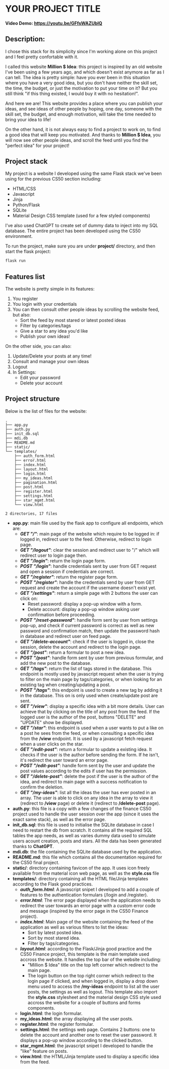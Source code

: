 # YOUR PROJECT TITLE
#### Video Demo:  https://youtu.be/GFfsWAZUblQ

## Description:
I chose this stack for its simplicity since I'm working alone on this project and I feel pretty confortable with it.

I called this website **Million $ Idea**: this project is inspired by an old website I've been using a few years ago, and which doesn't exist anymore as far as I can tell.
The idea is pretty simple: have you ever been in this situation where you have a very good idea, but you don't have neither the skill set, the time, the budget, or just the motivation to put your time on it? But you still think "if this thing existed, I would buy it with no hesitation!".

And here we are! This website provides a place where you can publish your ideas, and see ideas of other people by hoping, one day, someone with the skill set, the budget, and enough motivation, will take the time needed to bring your idea to life!

On the other hand, it is not always easy to find a project to work on, to find a good idea that will keep you motivated. And thanks to **Million $ Idea**, you will now see other people ideas, and scroll the feed until you find the "perfect idea" for your project!

## Project stack
My project is a website I developed using the same Flask stack we've been using for the previous CS50 section including:
- HTML/CSS
- Javascript
- Jinja
- Python/Flask
- SQLite
- Material Design CSS template (used for a few styled components)

I've also used ChatGPT to create set of dummy data to inject into my SQL database.
The entire project has been developed using the CS50 environment.

To run the project, make sure you are under **project/** directory, and then start the flask project:
```bash
flask run
```

## Features list
The website is pretty simple in its features:
1. You register
2. You login with your credentials
3. You can then consult other people ideas by scrolling the website feed, but also:
    - Sort the feed by most stared or latest posted ideas
    - Filter by categories/tags
    - Give a star to any idea you'd like
    - Publish your own ideas!

On the other side, you can also:
1. Update/Delete your posts at any time!
2. Consult and manage your own ideas
3. Logout
4. In Settings:
    - Edit your password
    - Delete your account

## Project structure
Below is the list of files for the website:
```
.
├── app.py
├── auth.py
├── init_db.sql
├── mdi.db
├── README.md
├── static/
└── templates/
    ├── auth_form.html
    ├── error.html
    ├── index.html
    ├── layout.html
    ├── login.html
    ├── my_ideas.html
    ├── pagination.html
    ├── post.html
    ├── register.html
    ├── settings.html
    ├── star_mgmt.html
    └── view.html

2 directories, 17 files
```

- **app.py**:  main file used by the flask app to configure all endpoints, which are:
    - ***GET "/"***: main page of the website which require to be logged in: if logged in, redirect user to the feed. Otherwise, redirect to login page.
    - ***GET "/logout"***: clear the session and redirect user to "/" which will redirect user to login page then.
    - ***GET "/login"***: return the login page form.
    - ***POST "/login"***: handle credentials sent by user from GET request and open a session if credentials are correct.
    - ***GET "/register"***: return the register page form.
    - ***POST "/register"***: handle the credentials send by user from GET request and create the account if the username doesn't exist yet.
    - ***GET "/settings"***: return a simple page with 2 buttons the user can click on:
        -  Reset password: display a pop-up window with a form.
        -  Delete account: display a pop-up window asking user confirmation before proceeding.
    - ***POST "/reset-password"***: handle form sent by user from settings pop-up, and check if current password is correct as well as new password and confirmation match, then update the password hash in database and redirect user on feed page.
    - ***GET "/delete-account"***: check if the user is logged in, close the session, delete the account and redirect to the login page.
    - ***GET "/post"***: return a formular to post a new idea.
    - ***POST "/post"***: handle form sent by user from previous formular, and add the new post to the database.
    - ***GET "/tags"***: return the list of tags stored in the database. This endpoint is mostly used by javascript request when the user is trying to filter on the main page by tags/categories, or when looking for an existing tag when creating/updating a post.
    - ***POST "/tags"***: this endpoint is used to create a new tag by adding it in the database. This on is only used when create/update post are sent.
    - ***GET "/view"***: display a specific idea with a bit more details. User can achieve that by clicking on the title of any post from the feed. If the logged user is the author of the post, buttons "DELETE" and "UPDATE" show be displayed.
    - ***GET "/star"***: this endpoint is used when a user wants to put a like on a post he sees from the feed, or when consulting a specific idea from the **/view** endpoint. It is used by a javascript fetch request when a user clicks on the star.
    - ***GET "/edit-post"***: return a formular to update a existing idea. It checks if the user is the author before sending the form. If he isn't, it's redirect the user toward an error page.
    - ***POST "/edit-post"***: handle form sent by the user and update the post values according to the edits if user has the permission.
    - ***GET "/delete-post"***: delete the post if the user is the author of the idea, and redirect to main page with a success notification to confirm the deletion.
    - ***GET "/my-ideas"***: list all the ideas the user has ever posted in an array. The user is able to click on any idea in the array to view it (redirect to **/view** page) or delete it (redirect to **/delete-post** page).
- **auth.py**: this file is a copy with a few changes of the finance CS50 project used to handle the user session over the app (since it uses the exact same stack), as well as the error page.
- **init_db.sql**: this file is used to initialise the SQLite database in case I need to restart the db from scratch. It contains all the required SQL tables the app needs, as well as varies dummy data used to simulate users acount creation, posts and stars. All the data has been generated thanks to **ChatGPT**.
- **mdi.db**: the file containing the SQLite database used by the application.
- **README.md**: this file which contains all the documentation required for the CS50 final project.
- **static/**: directory containing favicon of the app. It uses icon freely available from the material icon web page, as well as the **style.css** file
- **templates/**: directory containing all the HTML file/Jinja templates according to the Flask good practices.
    - ***auth_form.html***: A javascript snipet I developed to add a couple of features to the authentication formulars (/login and /register).
    - ***error.html***: The error page displayed when the application needs to redirect the user towards an error page with a custom error code and message (inspired by the error page in the CS50 Finance project).
    - ***index.html***: Main page of the website containing the feed of the application as well as various filters to list the ideas:
        - Sort by latest posted idea.
        - Sort by most stared idea.
        - Filter by tags/categories.
    - ***layout.html***: according to the Flask/Jinja good practice and the CS50 Finance project, this template is the main template used accross the website. It handles the top bar of the website including:
        - "Million $ Idea" title on the top left corner which redirect to the main page.
        - The login button on the top right corner which redirect to the login page if clicked, and when logged in, display a drop down menu used to access the **/my-ideas** endpoint to list all the user posts, the settings as well as logout.
    This template also import the **style.css** stylesheet and the material design CSS style used accross the website for a couple of buttons and forms components.
    - **login.html**: the login formular.
    - **my_ideas.html**: the array displaying all the user posts.
    - **register.html**: the register formular.
    - **settings.html**: the settings web page. Contains 2 buttons: one to delete the account and another one to reset the user password. It displays a pop-up window according to the clicked button.
    - **star_mgmt.html**: the javascript snipet I developed to handle the "like" feature on posts.
    - **view.html**: the HTML/Jinja template used to display a specific idea from the feed.
